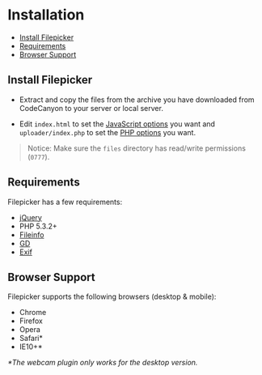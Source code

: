 # Installation

- [Install Filepicker](#install-filepicker)
- [Requirements](#requirements)
- [Browser Support](#browser-support)

## Install Filepicker

- Extract and copy the files from the archive you have downloaded from CodeCanyon to your server or local server.

- Edit `index.html` to set the [JavaScript options](configjs.md) you want and `uploader/index.php` to set the [PHP options](configphp.md) you want.

> Notice: Make sure the `files` directory has read/write permissions (`0777`).

## Requirements

Filepicker has a few requirements:

- [jQuery](https://jquery.com/)
- PHP 5.3.2+
- [Fileinfo](https://php.net/manual/ro/book.fileinfo.php)
- [GD](http://php.net/manual/en/book.image.php)
- [Exif](http://php.net/manual/en/book.exif.php) 

## Browser Support

Filepicker supports the following browsers (desktop & mobile):

- Chrome
- Firefox
- Opera
- Safari*
- IE10+*

_*The webcam plugin only works for the desktop version._ 
